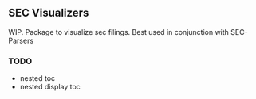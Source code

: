 ## SEC Visualizers
WIP. Package to visualize sec filings. Best used in conjunction with SEC-Parsers

### TODO
* nested toc
* nested display toc